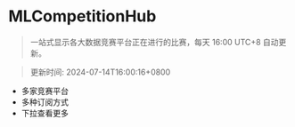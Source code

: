 # MLCompetitionHub

> 一站式显示各大数据竞赛平台正在进行的比赛，每天 16:00 UTC+8 自动更新。
  
> 更新时间: 2024-07-14T16:00:16+0800 

* 多家竞赛平台
* 多种订阅方式
* 下拉查看更多